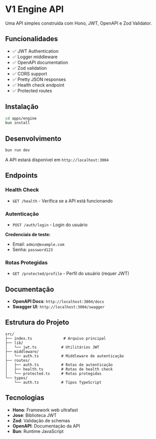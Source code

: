 # V1 Engine API

Uma API simples construída com Hono, JWT, OpenAPI e Zod Validator.

## Funcionalidades

- ✅ JWT Authentication
- ✅ Logger middleware
- ✅ OpenAPI documentation
- ✅ Zod validation
- ✅ CORS support
- ✅ Pretty JSON responses
- ✅ Health check endpoint
- ✅ Protected routes

## Instalação

```bash
cd apps/engine
bun install
```

## Desenvolvimento

```bash
bun run dev
```

A API estará disponível em `http://localhost:3004`

## Endpoints

### Health Check
- `GET /health` - Verifica se a API está funcionando

### Autenticação
- `POST /auth/login` - Login do usuário

**Credenciais de teste:**
- Email: `admin@example.com`
- Senha: `password123`

### Rotas Protegidas
- `GET /protected/profile` - Perfil do usuário (requer JWT)

## Documentação

- **OpenAPI Docs**: `http://localhost:3004/docs`
- **Swagger UI**: `http://localhost:3004/swagger`

## Estrutura do Projeto

```
src/
├── index.ts              # Arquivo principal
├── lib/
│   └── jwt.ts           # Utilitários JWT
├── middleware/
│   └── auth.ts          # Middleware de autenticação
├── routes/
│   ├── auth.ts          # Rotas de autenticação
│   ├── health.ts        # Rotas de health check
│   └── protected.ts     # Rotas protegidas
└── types/
    └── auth.ts          # Tipos TypeScript
```

## Tecnologias

- **Hono**: Framework web ultrafast
- **Jose**: Biblioteca JWT
- **Zod**: Validação de schemas
- **OpenAPI**: Documentação da API
- **Bun**: Runtime JavaScript

